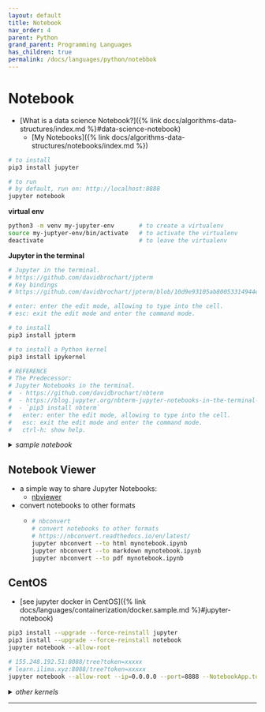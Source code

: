 ```yaml
---
layout: default
title: Notebook
nav_order: 4
parent: Python
grand_parent: Programming Languages
has_children: true
permalink: /docs/languages/python/notebbok
---
```


# Notebook

- [What is a data science Notebook?]({% link docs/algorithms-data-structures/index.md %}#data-science-notebook)
  - [My Notebooks]({% link docs/algorithms-data-structures/notebooks/index.md %})

```sh
# to install
pip3 install jupyter

# to run
# by default, run on: http://localhost:8888
jupyter notebook
```

__virtual env__

```sh
python3 -m venv my-jupyter-env       # to create a virtualenv
source my-juptyer-env/bin/activate   # to activate the virtualenv
deactivate                           # to leave the virtualenv
```

__Jupyter in the terminal__

```sh
# Jupyter in the terminal.
# https://github.com/davidbrochart/jpterm
# Key bindings
# https://github.com/davidbrochart/jpterm/blob/10d9e93105ab80053314944e805689a5c9a01449/docs/plugins/notebook_editor.md

# enter: enter the edit mode, allowing to type into the cell.
# esc: exit the edit mode and enter the command mode.

# to install
pip3 install jpterm

# to install a Python kernel
pip3 install ipykernel

# REFERENCE
# The Predecessor:
# Jupyter Notebooks in the terminal.
#  - https://github.com/davidbrochart/nbterm
#  - https://blog.jupyter.org/nbterm-jupyter-notebooks-in-the-terminal-6a2b55d08b70
#  - `pip3 install nbterm`
#   enter: enter the edit mode, allowing to type into the cell.
#   esc: exit the edit mode and enter the command mode.
#   ctrl-h: show help.
```

<details markdown="block">
  <summary>
    <i>sample notebook</i>
  </summary>

```json
{
  "cells": [
    {
      "source": "This is a raw cell",
      "cell_type": "raw",
      "metadata": {}
    },
    {
      "cell_type": "markdown",
      "metadata": {},
      "source": "This is a markdown cell"
    },
    {
      "execution_count": 1,
      "cell_type": "code",
      "source": "a = 3\nprint(a+1)\n",
      "outputs": [],
      "metadata": {}
    }
  ],
  "metadata": {
    "kernelspec": {
      "language": "python",
      "name": "python3",
      "display_name": "Python 3"
    },
    "language_info": {
      "version": "3.9.2",
      "mimetype": "text/x-python",
      "name": "python",
      "file_extension": ".py"
    }
  },
  "nbformat": 4,
  "nbformat_minor": 4
}
```

-----
<!-- sample notebook -->
</details>

## Notebook Viewer

- a simple way to share Jupyter Notebooks:
  - [nbviewer](https://nbviewer.org/)
- convert notebooks to other formats
  - ```sh
    # nbconvert
    # convert notebooks to other formats
    # https://nbconvert.readthedocs.io/en/latest/
    jupyter nbconvert --to html mynotebook.ipynb
    jupyter nbconvert --to markdown mynotebook.ipynb
    jupyter nbconvert --to pdf mynotebook.ipynb
    ```

## CentOS

- [see jupyter docker in CentOS]({% link docs/languages/containerization/docker.sample.md %}#jupyter-notebook)

```sh
pip3 install --upgrade --force-reinstall jupyter
pip3 install --upgrade --force-reinstall notebook
jupyter notebook --allow-root

# 155.248.192.51:8088/tree?token=xxxxx
# learn.ilima.xyz:8088/tree?token=xxxxx
jupyter notebook --allow-root --ip=0.0.0.0 --port=8888 --NotebookApp.token='xxxxxx'
```

<details markdown="block"><summary><i>other kernels</i></summary>

  <details markdown="block"><summary><i>golang</i></summary>

  ```sh
  apt update
  apt install golang-go
  
  go install github.com/janpfeifer/gonb@latest
  go install golang.org/x/tools/cmd/goimports@latest
  go install golang.org/x/tools/gopls@latest
  
  echo -e "\nexport GOPATH=/root/go" >> ~/.bashrc
  echo -e "\nexport PATH=\"$GOPATH/bin:$PATH\"" >> ~/.bashrc

  export GOPATH="/root/go"
  export PATH="$GOPATH/bin:$PATH"
  
  ~/go/bin/gonb --install
  ```
  
  ```jupyter
  // reference documentation
  %help
  ```
  
  ```jupyter
  import "fmt"
  %%
  fmt.Println("Hello, Gianni!")
  ```
  -----
  <!-- kernel golang -->
  </details>


  <details markdown="block"><summary><i>bash</i></summary>

  ```sh
  pip3 install bash_kernel
  python3 -m bash_kernel.install
  ```
  
  ```jupyter
  cat dog.png | display
  echo "<b>Dog</b>, not a cat." | displayHTML
  echo "alert('It is known khaleesi\!');" | displayJS
  ```
  
  -----
  <!-- kernel bash -->
  </details>


  <details markdown="block"><summary><i>nodejs</i></summary>

  ```sh
  # Instal NodeJS
  apt update
  apt install nodejs
  apt install npm
  # NVM
  curl -o- https://raw.githubusercontent.com/nvm-sh/nvm/v0.39.3/install.sh | bash
  source ~/.bashrc
  ```
  
  ```sh
  # Install a javascript kernel for the Jupyter notebook
  npm install -g ijavascript
  ijsinstall
  ```
  
  -----
  <!-- kernel nodejs -->
  </details>


  <details markdown="block"><summary><i>deno</i></summary>

  Deno brings __TypeScript__, __JavaScript__, __npm__, and __ES Modules__ to Jupyter with an easy to install kernel.
  - [https://docs.deno.com](https://docs.deno.com/)
  
  ```sh
  # Install
  # https://docs.deno.com/runtime/manual/getting_started/installation
  curl -fsSL https://deno.land/install.sh | sh
  
  # deno jupyter kernel installation:
  deno jupyter --unstable --install
  ```
  
  ```sh
  # Deno was installed successfully to /root/.deno/bin/deno
  # Manually add the directory to your $HOME/.bashrc (or similar)
    export DENO_INSTALL="/root/.deno"
    export PATH="$DENO_INSTALL/bin:$PATH"
  # Run '/root/.deno/bin/deno --help' to get started
  ```
  
  TypeScript kernel alternatives:
  - [https://github.com/winnekes/itypescript](https://github.com/winnekes/itypescript)
  - [https://github.com/yunabe/tslab](https://github.com/yunabe/tslab)
    
  -----
  <!-- kernel deno -->
  </details>


-----
<!-- other kernels -->
</details>


------ ------

[^1]: [...](...)
